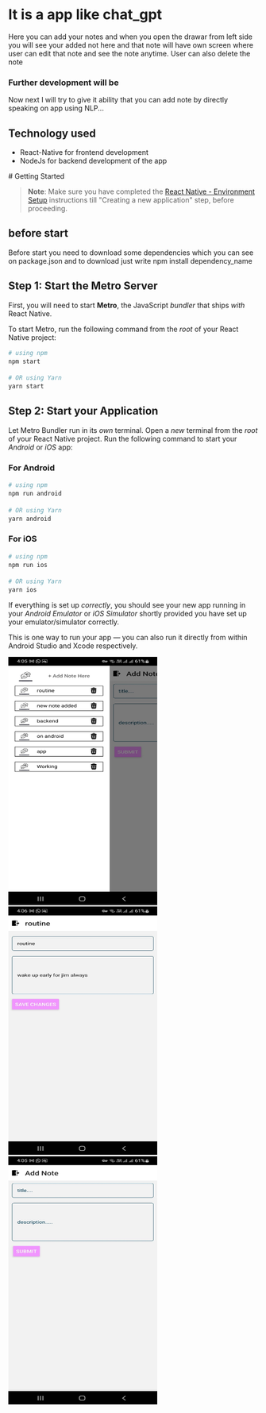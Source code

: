 # It is a app like chat_gpt 
<p> Here you can add your notes and when you open the drawar from left side you will see your added not here and that note will have own screen where user can edit that note and see the note anytime. User can also delete the note </p>

### Further development will be
<p>Now next I will try to give it ability that you can add note by directly speaking on app using NLP...</p>

## Technology used
<ul>
   <li> React-Native for frontend development </li>
   <li> NodeJs for backend development of the app </li>
</ul>
# Getting Started

>**Note**: Make sure you have completed the [React Native - Environment Setup](https://reactnative.dev/docs/environment-setup) instructions till "Creating a new application" step, before proceeding.

## before start
<p> Before start you need to download some dependencies which you can see on package.json and to download just write <bold> npm install dependency_name </bold> </p>

## Step 1: Start the Metro Server

First, you will need to start **Metro**, the JavaScript _bundler_ that ships _with_ React Native.

To start Metro, run the following command from the _root_ of your React Native project:

```bash
# using npm
npm start

# OR using Yarn
yarn start
```

## Step 2: Start your Application

Let Metro Bundler run in its _own_ terminal. Open a _new_ terminal from the _root_ of your React Native project. Run the following command to start your _Android_ or _iOS_ app:

### For Android

```bash
# using npm
npm run android

# OR using Yarn
yarn android
```

### For iOS

```bash
# using npm
npm run ios

# OR using Yarn
yarn ios
```

If everything is set up _correctly_, you should see your new app running in your _Android Emulator_ or _iOS Simulator_ shortly provided you have set up your emulator/simulator correctly.

This is one way to run your app — you can also run it directly from within Android Studio and Xcode respectively.

<div>
   <img src="image1.jpeg"  height='500px' width='300px' />
   <img src="image2.jpeg"  height='500px' width='300px' />
   <img src="image3.jpeg"  height='500px' width='300px' />
</div>

